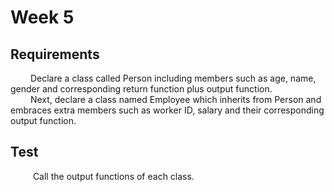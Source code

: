 # Week 5
## Requirements
&emsp; &emsp;Declare a class called Person including members such as age, name, gender and corresponding return function plus output function.   
&emsp; &emsp;Next, declare a class named Employee which inherits from Person and embraces extra members such as worker ID, salary and their corresponding output function.   
## Test 
 &emsp; &emsp; Call the output functions of each class.
